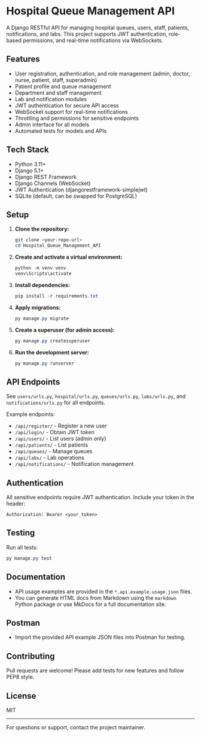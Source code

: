 # Hospital Queue Management API

A Django RESTful API for managing hospital queues, users, staff, patients, notifications, and labs. This project supports JWT authentication, role-based permissions, and real-time notifications via WebSockets.

## Features

- User registration, authentication, and role management (admin, doctor, nurse, patient, staff, superadmin)
- Patient profile and queue management
- Department and staff management
- Lab and notification modules
- JWT authentication for secure API access
- WebSocket support for real-time notifications
- Throttling and permissions for sensitive endpoints
- Admin interface for all models
- Automated tests for models and APIs

## Tech Stack

- Python 3.11+
- Django 5.1+
- Django REST Framework
- Django Channels (WebSocket)
- JWT Authentication (djangorestframework-simplejwt)
- SQLite (default, can be swapped for PostgreSQL)

## Setup

1. **Clone the repository:**
   ```powershell
   git clone <your-repo-url>
   cd Hospital_Queue_Management_API
   ```
2. **Create and activate a virtual environment:**
   ```powershell
   python -m venv venv
   venv\Scripts\activate
   ```
3. **Install dependencies:**
   ```powershell
   pip install -r requirements.txt
   ```
4. **Apply migrations:**
   ```powershell
   py manage.py migrate
   ```
5. **Create a superuser (for admin access):**
   ```powershell
   py manage.py createsuperuser
   ```
6. **Run the development server:**
   ```powershell
   py manage.py runserver
   ```

## API Endpoints

See `users/urls.py`, `hospital/urls.py`, `queues/urls.py`, `labs/urls.py`, and `notifications/urls.py` for all endpoints.

Example endpoints:

- `/api/register/` - Register a new user
- `/api/login/` - Obtain JWT token
- `/api/users/` - List users (admin only)
- `/api/patients/` - List patients
- `/api/queues/` - Manage queues
- `/api/labs/` - Lab operations
- `/api/notifications/` - Notification management

## Authentication

All sensitive endpoints require JWT authentication. Include your token in the header:

```
Authorization: Bearer <your_token>
```

## Testing

Run all tests:

```powershell
py manage.py test
```

## Documentation

- API usage examples are provided in the `*.api.example.usage.json` files.
- You can generate HTML docs from Markdown using the `markdown` Python package or use MkDocs for a full documentation site.

## Postman

- Import the provided API example JSON files into Postman for testing.

## Contributing

Pull requests are welcome! Please add tests for new features and follow PEP8 style.

## License

MIT

---

For questions or support, contact the project maintainer.
